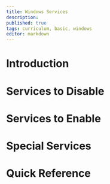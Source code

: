```yaml
---
title: Windows Services
description: 
published: true
tags: curriculum, basic, windows
editor: markdown
---
```

# Introduction

# Services to Disable

# Services to Enable

# Special Services

# Quick Reference
